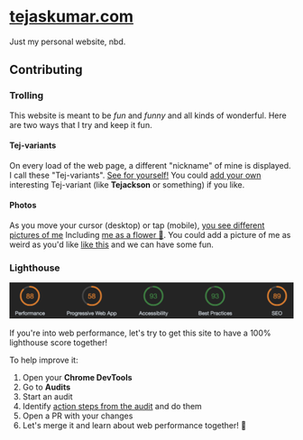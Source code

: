 # [tejaskumar.com](https://tejaskumar.com)

Just my personal website, nbd.

## Contributing

### Trolling

This website is meant to be _fun_ and _funny_ and all kinds of wonderful. Here are two ways that I try and keep it fun.

#### Tej-variants

On every load of the web page, a different "nickname" of mine is displayed. I call these "Tej-variants". [See for yourself!](https://tejaskumar.com) You could [add your own](https://github.com/TejasQ/tejaskumar.com/edit/master/util/tej-variants.ts) interesting Tej-variant (like **Tejackson** or something) if you like.

#### Photos

As you move your cursor (desktop) or tap (mobile), [you see different pictures of me](https://tejaskumar.com) Including [me as a flower 🌷](https://github.com/TejasQ/tejaskumar.com/blob/master/static/tejass/13.png). You could add a picture of me as weird as you'd like [like this](https://github.com/TejasQ/tejaskumar.com/pull/2/files) and we can have some fun.

### Lighthouse

![Current Lighthouse Status](https://raw.githubusercontent.com/TejasQ/tejaskumar.com/master/img/audit.png)

If you're into web performance, let's try to get this site to have a 100% lighthouse score together!

To help improve it:

1. Open your **Chrome DevTools**
1. Go to **Audits**
1. Start an audit
1. Identify [action steps from the audit](https://raw.githubusercontent.com/TejasQ/tejaskumar.com/master/img/audit-2.png) and do them
1. Open a PR with your changes
1. Let's merge it and learn about web performance together! 🚀
